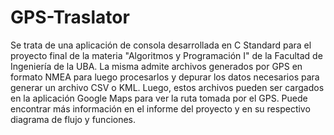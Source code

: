 # GPS-Traslator

Se trata de una aplicación de consola desarrollada en C Standard para el proyecto final de la materia "Algoritmos y Programación I" de la Facultad de Ingeniería de la UBA.
La misma admite archivos generados por GPS en formato NMEA para luego procesarlos y depurar los datos necesarios para generar un archivo CSV o KML. Luego, estos archivos pueden ser cargados en la aplicación Google Maps para ver la ruta tomada por el GPS. Puede encontrar más información en el informe del proyecto y en su respectivo diagrama de flujo y funciones.
